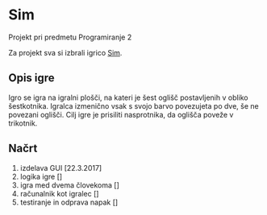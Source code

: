 # Sim
Projekt pri predmetu Programiranje 2

Za projekt sva si izbrali igrico [Sim](https://en.wikipedia.org/wiki/Sim_(pencil_game)).

## Opis igre
Igro se igra na igralni plošči, na kateri je šest oglišč postavljenih v obliko šestkotnika. Igralca izmenično vsak s svojo barvo povezujeta po dve, še ne povezani oglišči. Cilj igre je prisiliti nasprotnika, da oglišča poveže v trikotnik.


## Načrt
1. izdelava GUI  [22.3.2017]
2. logika igre  []
3. igra med dvema človekoma  []
4. računalnik kot igralec  []
5. testiranje in odprava napak  []
